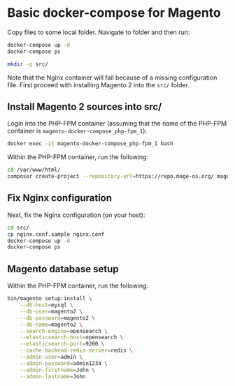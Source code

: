# Basic docker-compose for Magento

Copy files to some local folder. Navigate to folder and then run:

```bash
docker-compose up -d
docker-compose ps

mkdir -p src/
```

Note that the Nginx container will fail because of a missing configuration file. First proceed with
installing Magento 2 into the `src/` folder.

## Install Magento 2 sources into src/
Login into the PHP-FPM container (assuming that the name of the PHP-FPM container is `magento-docker-compose_php-fpm_1`):
```bash
docker exec -it magento-docker-compose_php-fpm_1 bash
```

Within the PHP-FPM container, run the following:
```bash
cd /var/www/html/
composer create-project --repository-url=https://repo.mage-os.org/ mage-os/project-community-edition .
```

## Fix Nginx configuration
Next, fix the Nginx configuration (on your host):
```bash
cd src/
cp nginx.conf.sample nginx.conf
docker-compose up -d
docker-compose ps
```

## Magento database setup
Within the PHP-FPM container, run the following:
```bash
bin/magento setup:install \
    --db-host=mysql \
    --db-user=magento2 \
    --db-password=magento2 \
    --db-name=magento2 \
    --search-engine=opensearch \
    --elasticsearch-host=opensearch \
    --elasticsearch-port=9200 \
    --cache-backend-redis-server=redis \
    --admin-user=admin \
    --admin-password=admin1234 \
    --admin-firstname=John \
    --admin-lastname=John
```

